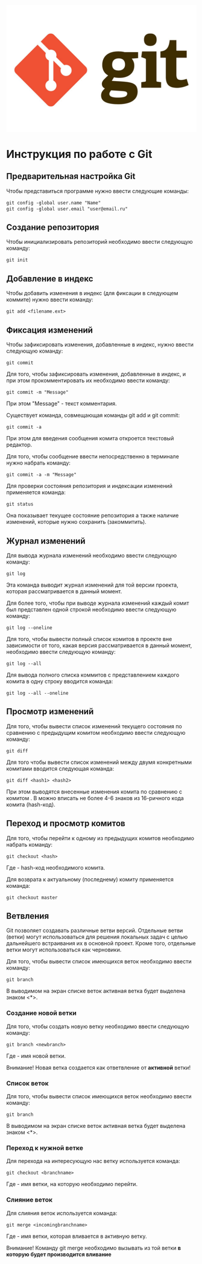 ![Here is Git logo](gitlogo.JPG)

# **Инструкция по работе с Git**

## **Предварительная настройка Git**

Чтобы представиться программе нужно ввести следующие команды:

    git config -global user.name "Name"
    git config -global user.email "user@email.ru"

## **Создание репозитория**

Чтобы инициализировать репозиторий необходимо ввести следующую команду:

    git init

## **Добавление в индекс**

Чтобы добавить изменения в индекс (для фиксации в следующем коммите) нужно ввести команду:

    git add <filename.ext>

## **Фиксация изменений**

Чтобы зафиксировать изменения, добавленные в индекс, нужно ввести следующую команду:

    git commit
    
Для того, чтобы зафиксировать изменения, добавленные в индекс, и при этом прокомментировать их необходимо ввести команду:

    git commit -m "Message"

При этом "Message" - текст комментария.

Существует команда, совмещающая команды git add и git commit:

    git commit -a

При этом для введения сообщения комита откроется текстовый редактор.

Для того, чтобы сообщение ввести непосредственно в терминале нужно набрать команду:

    git commit -a -m "Message"

Для проверки состояния репозитория и индексации изменений применяется команда:

    git status

Она показывает текущее состояние репозитория а также наличие изменений, которые нужно сохранить (закоммитить).

## **Журнал изменений**

Для вывода журнала изменений необходимо ввести следующую команду:

    git log

Эта команда выводит журнал изменений для той версии проекта, которая рассматривается в данный момент.

Для более того, чтобы при выводе журнала изменений каждый комит был представлен одной строкой необходимо ввести следующую команду:

    git log --oneline

Для того, чтобы вывести полный список комитов в проекте вне зависимости от того, какая версия рассматривается в данный момент, необходимо ввести следующую команду:

    git log --all

Для вывода полного списка коммитов с представлением каждого комита в одну строку вводится команда:

    git log --all --oneline

## **Просмотр изменений**

Для того, чтобы вывести список изменений текущего состояния по сравнению с предыдущим комитом необходимо ввести следующую команду:

    git diff

Для того чтобы вывести список изменений между двумя конкретными комитами вводится следующая команда:

    git diff <hash1> <hash2>

При этом выводятся внесенные изменения комита <hash2> по сравнению с комитом <hash1>.
В <hash> можно вписать не более 4-6 знаков из 16-ричного кода комита (hash-код).

## **Переход и просмотр комитов**

Для того, чтобы перейти к одному из предыдущих комитов необходимо набрать команду:

    git checkout <hash>

Где <hash> - hash-код необходимого комита.

Для возврата к актуальному (последнему) комиту применяется команда:

    git checkout master

## **Ветвления**

Git позволяет создавать различные ветви версий.
Отдельные ветви (ветки) могут использоваться для решения локальных задач с целью дальнейшего встраивания их в основной проект. Кроме того, отдельные ветки могут использоваться как черновики.

Для того, чтобы вывести список имеющихся веток необходимо ввести команду:

    git branch

В выводимом на экран списке веток активная ветка будет выделена знаком <*>.

### Создание новой ветки

Для того, чтобы создать новую ветку необходимо ввести следующую команду:

    git branch <newbranch>

Где <newbranch> - имя новой ветки.

Внимание! Новая ветка создается как ответвление от **активной** ветки!

### Список веток

Для того, чтобы вывести список имеющихся веток необходимо ввести команду:

    git branch

В выводимом на экран списке веток активная ветка будет выделена знаком <*>.

### Переход к нужной ветке

Для перехода на интересующую нас ветку используется команда:

    git checkout <branchname>

Где <branchname> - имя ветки, на которую необходимо перейти.

### Слияние веток

Для слияния веток используется команда:

    git merge <incomingbranchname>

Где <incomingbranchname> - имя ветки, которая вливается в активную ветку.

Внимание! Команду git merge необходимо вызывать из той ветки **в которую будет производится вливание**
